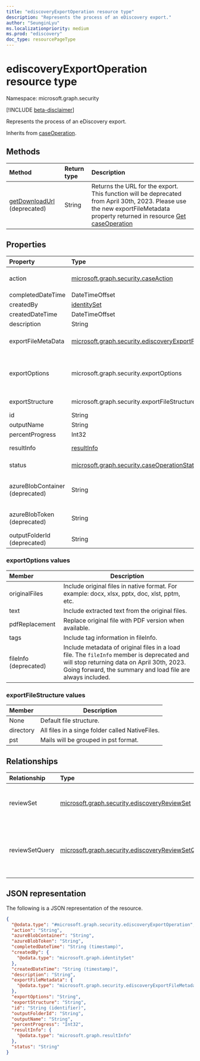 ```yaml
---
title: "ediscoveryExportOperation resource type"
description: "Represents the process of an eDiscovery export."
author: "SeunginLyu"
ms.localizationpriority: medium
ms.prod: "ediscovery"
doc_type: resourcePageType
---
```


# ediscoveryExportOperation resource type

Namespace: microsoft.graph.security

[!INCLUDE [beta-disclaimer](../../includes/beta-disclaimer.md)]

Represents the process of an eDiscovery export.

Inherits from [caseOperation](../resources/security-caseoperation.md).

## Methods
|Method|Return type|Description|
|:---|:---|:---|
|[getDownloadUrl](../api/security-ediscoveryexportoperation-getdownloadurl.md) (deprecated) |String| Returns the URL for the export. This function will be deprecated from April 30th, 2023. Please use the new exportFileMetadata property returned in resource [Get caseOperation](../api/security-ediscoverycase-get.md)|

## Properties
|Property|Type|Description|
|:---|:---|:---|
|action|[microsoft.graph.security.caseAction](../resources/security-caseoperation.md#caseaction-values)| The type of action the operation represents. Possible values are: `addToReviewSet`,`applyTags`,`contentExport`,`convertToPdf`,`estimateStatistics`, `purgeData`|
|completedDateTime|DateTimeOffset| The date and time the export was completed.|
|createdBy|[identitySet](../resources/identityset.md)| The user who initiated the export operation.|
|createdDateTime|DateTimeOffset| The date and time the export was created.|
|description|String| The description provided for the export.|
|exportFileMetaData | [microsoft.graph.security.ediscoveryExportFileMetadata](../resources/security-ediscoveryexportfilemetadata.md)| Contains the properties for an export file metadata, including **downloadUrl**, **fileName**, and **size**. If you export to an Azure storage location, this property returns empty. |
|exportOptions|microsoft.graph.security.exportOptions| The options provided for the export. For more details, see [reviewSet: export](../api/security-ediscoveryreviewset-export.md). Possible values are: `originalFiles`, `text`, `pdfReplacement`, `fileInfo`, `tags`. The `fileInfo` member is deprecated and will stop returning data on April 30th, 2023. Going forward, the summary and load file are always included. |
|exportStructure|microsoft.graph.security.exportFileStructure|The options provided that specify the structure of the export. For more details, see [reviewSet: export](../api/security-ediscoveryreviewset-export.md). Possible values are: `none`, `directory`, `pst`.|
|id|String| The ID for the operation. Read-only. |
|outputName|String| The name provided for the export.|
|percentProgress|Int32| The progress of the operation.|
|resultInfo|[resultInfo](../resources/resultinfo.md)|Contains success and failure-specific result information. Inherited from [caseOperation](../resources/ediscovery-caseoperation.md).|
|status|[microsoft.graph.security.caseOperationStatus](../resources/security-caseoperation.md#caseoperationstatus-values)| The status of the case operation. Possible values are: `notStarted`, `submissionFailed`, `running`, `succeeded`, `partiallySucceeded`, `failed`.|
|azureBlobContainer (deprecated)|String| The name of the Azure storage location where the export is stored. This only applies to exports stored in your own Azure storage location. The **azureBlobContainer** property is deprecated and will stop returning data on April 30th, 2023. |
|azureBlobToken (deprecated)|String| The SAS token for the Azure storage location.  This only applies to exports stored in your own Azure storage location. The **azureBlobToken** property is deprecated and will stop returning data on April 30th, 2023. |
|outputFolderId (deprecated) | String | The output folder ID. The **outputFolderId** property is deprecated and will stop returning data on April 30th, 2023.

### exportOptions values

|Member|Description|
|:----|-----------|
|originalFiles|Include original files in native format. For example: docx, xlsx, pptx, doc, xlst, pptm, etc.|
|text|Include extracted text from the original files.|
|pdfReplacement|Replace original file with PDF version when available.|
|tags|Include tag information in fileInfo.|
|fileInfo (deprecated) |Include metadata of original files in a load file. The `fileInfo` member is deprecated and will stop returning data on April 30th, 2023. Going forward, the summary and load file are always included. |

### exportFileStructure values

|Member|Description|
|:----|-----------|
|None|Default file structure.|
|directory|All files in a singe folder called NativeFiles.|
|pst|Mails will be grouped in pst format.|

## Relationships
|Relationship|Type|Description|
|:---|:---|:---|
|reviewSet|[microsoft.graph.security.ediscoveryReviewSet](../resources/security-ediscoveryreviewset.md)|	Review set from where documents are exported.|
|reviewSetQuery|[microsoft.graph.security.ediscoveryReviewSetQuery](../resources/security-ediscoveryreviewsetquery.md)|The review set query which is used to filter the documents for export.|


## JSON representation
The following is a JSON representation of the resource.
<!-- {
  "blockType": "resource",
  "keyProperty": "id",
  "@odata.type": "microsoft.graph.security.ediscoveryExportOperation",
  "baseType": "microsoft.graph.security.caseOperation",
  "openType": false
}
-->

``` json
{
  "@odata.type": "#microsoft.graph.security.ediscoveryExportOperation",
  "action": "String",
  "azureBlobContainer": "String",
  "azureBlobToken": "String",
  "completedDateTime": "String (timestamp)",
  "createdBy": {
    "@odata.type": "microsoft.graph.identitySet"
  },
  "createdDateTime": "String (timestamp)",
  "description": "String",
  "exportFileMetadata": {
    "@odata.type": "microsoft.graph.security.ediscoveryExportFileMetadata"
  },
  "exportOptions": "String",
  "exportStructure": "String",
  "id": "String (identifier)",
  "outputFolderId": "String",
  "outputName": "String",
  "percentProgress": "Int32",
  "resultInfo": {
    "@odata.type": "microsoft.graph.resultInfo"
  },
  "status": "String"
}
```

